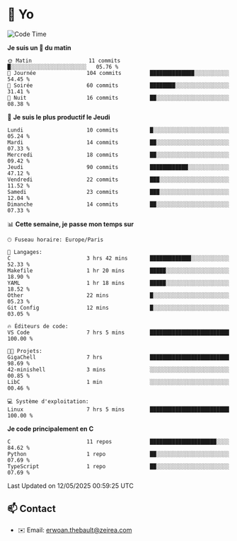 # 👋 Yo

<!--START_SECTION:waka-->
![Code Time](http://img.shields.io/badge/Code%20Time-32%20hrs%209%20mins-blue)

**Je suis un 🐤 du matin** 

```text
🌞 Matin                  11 commits          █░░░░░░░░░░░░░░░░░░░░░░░░   05.76 % 
🌆 Journée                104 commits         ██████████████░░░░░░░░░░░   54.45 % 
🌃 Soirée                 60 commits          ████████░░░░░░░░░░░░░░░░░   31.41 % 
🌙 Nuit                   16 commits          ██░░░░░░░░░░░░░░░░░░░░░░░   08.38 % 
```
📅 **Je suis le plus productif le Jeudi** 

```text
Lundi                    10 commits          █░░░░░░░░░░░░░░░░░░░░░░░░   05.24 % 
Mardi                    14 commits          ██░░░░░░░░░░░░░░░░░░░░░░░   07.33 % 
Mercredi                 18 commits          ██░░░░░░░░░░░░░░░░░░░░░░░   09.42 % 
Jeudi                    90 commits          ████████████░░░░░░░░░░░░░   47.12 % 
Vendredi                 22 commits          ███░░░░░░░░░░░░░░░░░░░░░░   11.52 % 
Samedi                   23 commits          ███░░░░░░░░░░░░░░░░░░░░░░   12.04 % 
Dimanche                 14 commits          ██░░░░░░░░░░░░░░░░░░░░░░░   07.33 % 
```


📊 **Cette semaine, je passe mon temps sur** 

```text
🕑︎ Fuseau horaire: Europe/Paris

💬 Langages: 
C                        3 hrs 42 mins       █████████████░░░░░░░░░░░░   52.33 % 
Makefile                 1 hr 20 mins        █████░░░░░░░░░░░░░░░░░░░░   18.90 % 
YAML                     1 hr 18 mins        █████░░░░░░░░░░░░░░░░░░░░   18.52 % 
Other                    22 mins             █░░░░░░░░░░░░░░░░░░░░░░░░   05.23 % 
Git Config               12 mins             █░░░░░░░░░░░░░░░░░░░░░░░░   03.05 % 

🔥 Éditeurs de code: 
VS Code                  7 hrs 5 mins        █████████████████████████   100.00 % 

🐱‍💻 Projets: 
GigaChell                7 hrs               █████████████████████████   98.69 % 
42-minishell             3 mins              ░░░░░░░░░░░░░░░░░░░░░░░░░   00.85 % 
LibC                     1 min               ░░░░░░░░░░░░░░░░░░░░░░░░░   00.46 % 

💻 Système d'exploitation: 
Linux                    7 hrs 5 mins        █████████████████████████   100.00 % 
```

**Je code principalement en C** 

```text
C                        11 repos            █████████████████████░░░░   84.62 % 
Python                   1 repo              ██░░░░░░░░░░░░░░░░░░░░░░░   07.69 % 
TypeScript               1 repo              ██░░░░░░░░░░░░░░░░░░░░░░░   07.69 % 
```




 Last Updated on 12/05/2025 00:59:25 UTC
<!--END_SECTION:waka-->

## 📫 Contact

- ✉️ Email: erwoan.thebault@zeirea.com

